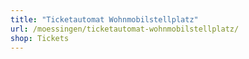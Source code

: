 ```yaml
---
title: "Ticketautomat Wohnmobilstellplatz"
url: /moessingen/ticketautomat-wohnmobilstellplatz/
shop: Tickets
---
```

